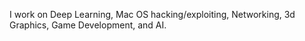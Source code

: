 I work on Deep Learning, Mac OS hacking/exploiting, Networking, 3d Graphics, Game Development, and AI.
